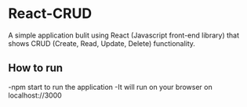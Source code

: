 # React-CRUD
A simple application bulit using React (Javascript front-end library) that shows CRUD (Create, Read, Update, Delete) functionality.

## How to run
-npm start to run the application
-It will run on your browser on localhost://3000
